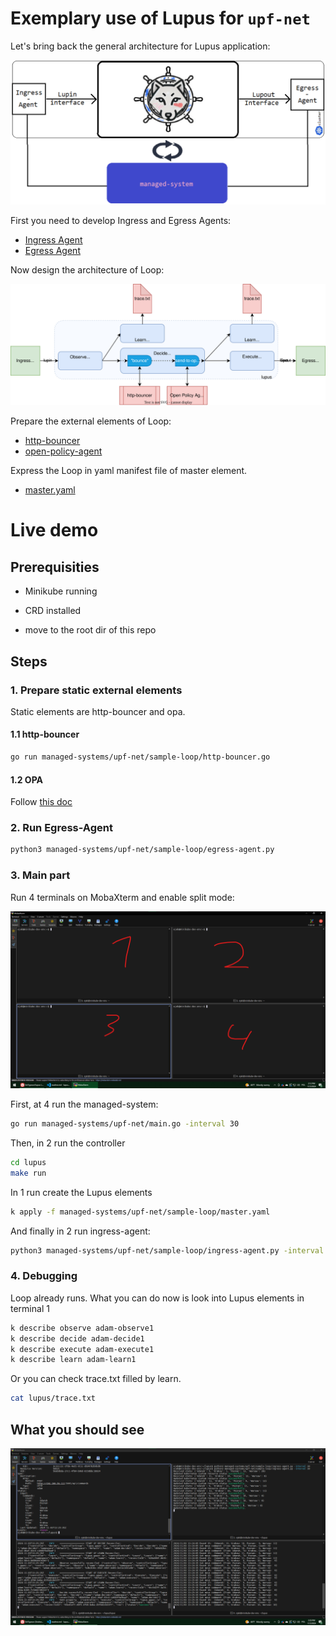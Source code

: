 # Exemplary use of Lupus for `upf-net`

Let's bring back the general architecture for Lupus application:

![](../../../_img/readme/1.png)

First you need to develop Ingress and Egress Agents:

- [Ingress Agent](ingress-agent.py)
- [Egress Agent](egress-agent.py)

Now design the architecture of Loop:

![](../_img/sample-loop.svg)

Prepare the external elements of Loop:
- [http-bouncer](http-bouncer.go)
- [open-policy-agent](opa.md)

Express the Loop in yaml manifest file of master element.

- [master.yaml](master.yaml)

# Live demo

## Prerequisities

- Minikube running
- CRD installed

- move to the root dir of this repo

## Steps
### 1. Prepare static external elements
Static elements are http-bouncer and opa.
#### 1.1 http-bouncer
```sh
go run managed-systems/upf-net/sample-loop/http-bouncer.go
```
#### 1.2 OPA
Follow [this doc](opa.md)

### 2. Run Egress-Agent
```sh
python3 managed-systems/upf-net/sample-loop/egress-agent.py 
```

### 3. Main part
Run 4 terminals on MobaXterm and enable split mode:

![](../_img/5.png)

First, at 4 run the managed-system:
```sh
go run managed-systems/upf-net/main.go -interval 30
```
Then, in 2 run the controller
```sh
cd lupus
make run
```
In 1 run create the Lupus elements
```sh
k apply -f managed-systems/upf-net/sample-loop/master.yaml
```
And finally in 2 run ingress-agent:
```sh
python3 managed-systems/upf-net/sample-loop/ingress-agent.py -interval 30
```

### 4. Debugging

Loop already runs. What you can do now is look into Lupus elements in terminal 1
```sh
k describe observe adam-observe1
k describe decide adam-decide1
k describe execute adam-execute1
k describe learn adam-learn1
```
Or you can check trace.txt filled by learn.

```sh
cat lupus/trace.txt
```

## What you should see
![](../_img/6.png)